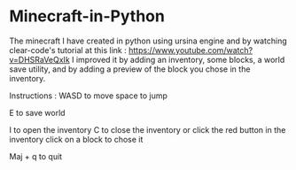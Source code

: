 # Minecraft-in-Python
The minecraft I have created in python using ursina engine and by watching clear-code's tutorial at this link : https://www.youtube.com/watch?v=DHSRaVeQxIk
I improved it by adding an inventory, some blocks, a world save utility, and by adding a preview of the block you chose in the inventory.

Instructions :
WASD to move
space to jump

E to save world

I to open the inventory
C to close the inventory or click the red button in the inventory
click on a block to chose it

Maj + q to quit

